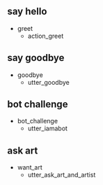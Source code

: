 ## say hello
* greet
  - action_greet

## say goodbye
* goodbye
  - utter_goodbye

## bot challenge
* bot_challenge
  - utter_iamabot

## ask art
* want_art
  - utter_ask_art_and_artist